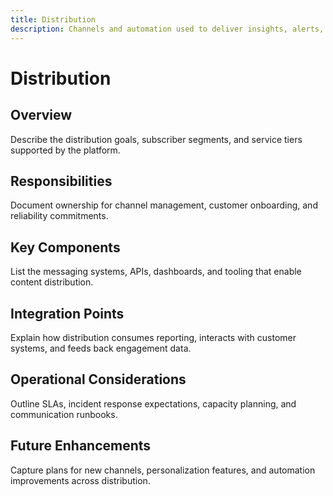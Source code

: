 ```yaml
---
title: Distribution
description: Channels and automation used to deliver insights, alerts, and managed services to end users.
---
```


# Distribution

## Overview
Describe the distribution goals, subscriber segments, and service tiers supported by the platform.

## Responsibilities
Document ownership for channel management, customer onboarding, and reliability commitments.

## Key Components
List the messaging systems, APIs, dashboards, and tooling that enable content distribution.

## Integration Points
Explain how distribution consumes reporting, interacts with customer systems, and feeds back engagement data.

## Operational Considerations
Outline SLAs, incident response expectations, capacity planning, and communication runbooks.

## Future Enhancements
Capture plans for new channels, personalization features, and automation improvements across distribution.
